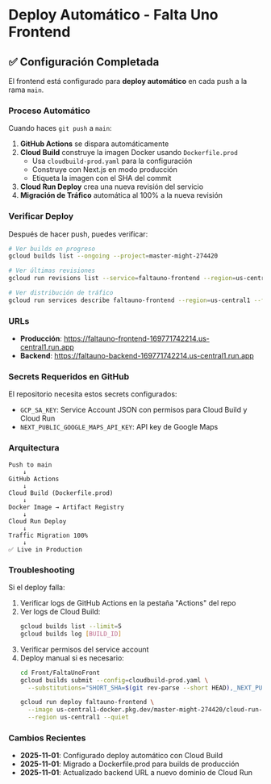 # Deploy Automático - Falta Uno Frontend

## ✅ Configuración Completada

El frontend está configurado para **deploy automático** en cada push a la rama `main`.

### Proceso Automático

Cuando haces `git push` a `main`:

1. **GitHub Actions** se dispara automáticamente
2. **Cloud Build** construye la imagen Docker usando `Dockerfile.prod`
   - Usa `cloudbuild-prod.yaml` para la configuración
   - Construye con Next.js en modo producción
   - Etiqueta la imagen con el SHA del commit
3. **Cloud Run Deploy** crea una nueva revisión del servicio
4. **Migración de Tráfico** automática al 100% a la nueva revisión

### Verificar Deploy

Después de hacer push, puedes verificar:

```bash
# Ver builds en progreso
gcloud builds list --ongoing --project=master-might-274420

# Ver últimas revisiones
gcloud run revisions list --service=faltauno-frontend --region=us-central1 --limit=5

# Ver distribución de tráfico
gcloud run services describe faltauno-frontend --region=us-central1 --format="value(status.traffic)"
```

### URLs

- **Producción**: https://faltauno-frontend-169771742214.us-central1.run.app
- **Backend**: https://faltauno-backend-169771742214.us-central1.run.app

### Secrets Requeridos en GitHub

El repositorio necesita estos secrets configurados:

- `GCP_SA_KEY`: Service Account JSON con permisos para Cloud Build y Cloud Run
- `NEXT_PUBLIC_GOOGLE_MAPS_API_KEY`: API key de Google Maps

### Arquitectura

```
Push to main
    ↓
GitHub Actions
    ↓
Cloud Build (Dockerfile.prod)
    ↓
Docker Image → Artifact Registry
    ↓
Cloud Run Deploy
    ↓
Traffic Migration 100%
    ↓
✅ Live in Production
```

### Troubleshooting

Si el deploy falla:

1. Verificar logs de GitHub Actions en la pestaña "Actions" del repo
2. Ver logs de Cloud Build:
   ```bash
   gcloud builds list --limit=5
   gcloud builds log [BUILD_ID]
   ```
3. Verificar permisos del service account
4. Deploy manual si es necesario:
   ```bash
   cd Front/FaltaUnoFront
   gcloud builds submit --config=cloudbuild-prod.yaml \
     --substitutions="SHORT_SHA=$(git rev-parse --short HEAD),_NEXT_PUBLIC_API_URL=https://faltauno-backend-169771742214.us-central1.run.app,_NEXT_PUBLIC_GOOGLE_MAPS_API_KEY=YOUR_KEY"
   
   gcloud run deploy faltauno-frontend \
     --image us-central1-docker.pkg.dev/master-might-274420/cloud-run-source-deploy/faltauno-frontend:COMMIT_SHA-prod \
     --region us-central1 --quiet
   ```

### Cambios Recientes

- **2025-11-01**: Configurado deploy automático con Cloud Build
- **2025-11-01**: Migrado a Dockerfile.prod para builds de producción
- **2025-11-01**: Actualizado backend URL a nuevo dominio de Cloud Run
